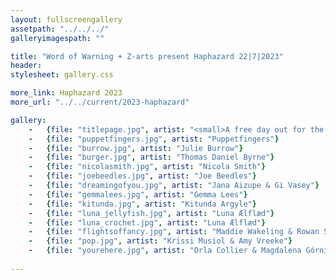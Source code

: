 ```yaml
---
layout: fullscreengallery
assetpath: "../../../"
galleryimagespath: ""

title: "Word of Warning + Z-arts present Haphazard 22|7|2023"
header:
stylesheet: gallery.css

more_link: Haphazard 2023
more_url: "../../current/2023-haphazard"

gallery:
    -   {file: "titlepage.jpg", artist: "<small>A free day out for the curious of all ages, Sat 22 July at Z-arts.</small>", show: "<small>Image: Nicola Smith at Haphazard 2019 | Other images copyright &copy2023 Word of Warning</small>"}
    -   {file: "puppetfingers.jpg", artist: "Puppetfingers"}
    -   {file: "burrow.jpg", artist: "Julie Burrow"}
    -   {file: "burger.jpg", artist: "Thomas Daniel Byrne"} 
    -   {file: "nicolasmith.jpg", artist: "Nicola Smith"}
    -   {file: "joebeedles.jpg", artist: "Joe Beedles"}
    -   {file: "dreamingofyou.jpg", artist: "Jana Aizupe & Gi Vasey"}
    -   {file: "gemmalees.jpg", artist: "Gemma Lees"}
    -   {file: "kitunda.jpg", artist: "Kitunda Argyle"}
    -   {file: "luna_jellyfish.jpg", artist: "Luna Ælflæd"}
    -   {file: "luna_crochet.jpg", artist: "Luna Ælflæd"}
    -   {file: "flightsoffancy.jpg", artist: "Maddie Wakeling & Rowan Szulek"}
    -   {file: "pop.jpg", artist: "Krissi Musiol & Amy Vreeke"}
    -   {file: "yourehere.jpg", artist: "Orla Collier & Magdalena Górnikiewicz"}
     
---
```

